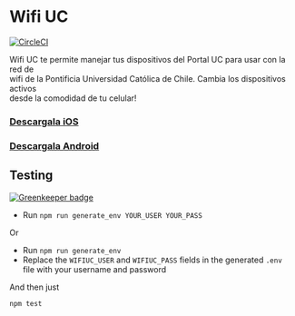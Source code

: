 # Wifi UC

[![CircleCI](https://circleci.com/gh/negebauer/WifiUC/tree/dev.svg?style=svg)](https://circleci.com/gh/negebauer/WifiUC/tree/dev)

Wifi UC te permite manejar tus dispositivos del Portal UC para usar con la red de  
wifi de la Pontificia Universidad Católica de Chile. Cambia los dispositivos activos  
desde la comodidad de tu celular!

### [Descargala iOS](https://itunes.apple.com/cl/app/wifi-uc/id1099843623?mt=8)

### [Descargala Android](https://play.google.com/store/apps/details?id=com.negebauer.wifiuc&hl=en)

<!-- 
[![dependencies](https://david-dm.org/negebauer/wifiuc.svg)](https://david-dm.org/negebauer/wifiuc)
[![codebeat badge](https://codebeat.co/badges/fc382fcd-26dc-4fc7-aad5-b9566183554a)](https://codebeat.co/projects/github-com-negebauer-wifiuc-dev)
[![Codacy Badge](https://api.codacy.com/project/badge/Grade/dd6c8cbbe4354480a1bbc49cc6e0511d)](https://www.codacy.com/app/negebauer/WifiUC?utm_source=github.com&amp;utm_medium=referral&amp;utm_content=negebauer/WifiUC&amp;utm_campaign=Badge_Grade)
[![BCH compliance](https://bettercodehub.com/edge/badge/negebauer/WifiUC?branch=dev)](https://bettercodehub.com/)
[![Code Climate](https://codeclimate.com/github/negebauer/WifiUC/badges/gpa.svg)](https://codeclimate.com/github/negebauer/WifiUC)
[![Test Coverage](https://codeclimate.com/github/negebauer/WifiUC/badges/coverage.svg)](https://codeclimate.com/github/negebauer/WifiUC/coverage)
[![Issue Count](https://codeclimate.com/github/negebauer/WifiUC/badges/issue_count.svg)](https://codeclimate.com/github/negebauer/WifiUC)
-->

## Testing

[![Greenkeeper badge](https://badges.greenkeeper.io/negebauer/WifiUC.svg)](https://greenkeeper.io/)

- Run `npm run generate_env YOUR_USER YOUR_PASS`

Or

- Run `npm run generate_env`
- Replace the `WIFIUC_USER` and `WIFIUC_PASS` fields in the generated `.env` file with your username and password

And then just
```bash
npm test
```
